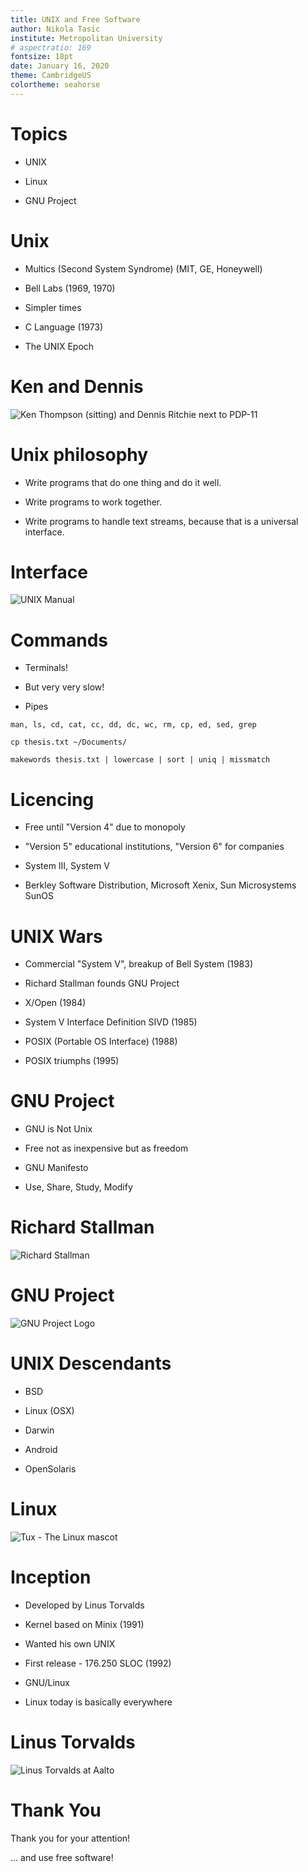 ```yaml
---
title: UNIX and Free Software
author: Nikola Tasic
institute: Metropolitan University
# aspectratio: 169
fontsize: 18pt
date: January 16, 2020
theme: CambridgeUS
colortheme: seahorse
---
```

# Topics

+ UNIX

+ Linux

+ GNU Project

# Unix

+ Multics (Second System Syndrome) (MIT, GE, Honeywell)

+ Bell Labs (1969, 1970) 

+ Simpler times

+ C Language (1973)

+ The UNIX Epoch

# Ken and Dennis

![Ken Thompson (sitting) and Dennis Ritchie next to PDP-11](img/kenanddennis.jpg)

# Unix philosophy

+ Write programs that do one thing and do it well.

+ Write programs to work together.

+ Write programs to handle text streams, because that is a universal interface.

# Interface

![UNIX Manual](img/man.png)

# Commands 

+ Terminals!

+ But very very slow!

+ Pipes

`man, ls, cd, cat, cc, dd, dc, wc, rm, cp, ed, sed, grep`

`cp thesis.txt ~/Documents/`

`makewords thesis.txt | lowercase | sort | uniq | missmatch`

# Licencing

+ Free until "Version 4" due to monopoly

+ "Version 5" educational institutions, "Version 6" for companies

+ System III, System V

+ Berkley Software Distribution, Microsoft Xenix, Sun Microsystems SunOS

# UNIX Wars

+ Commercial "System V", breakup of Bell System (1983)

+ Richard Stallman founds GNU Project 

+ X/Open (1984)

+ System V Interface Definition SIVD (1985)

+ POSIX (Portable OS Interface) (1988)

+ POSIX triumphs (1995)

# GNU Project

+ GNU is Not Unix

+ Free not as inexpensive but as freedom

+ GNU Manifesto

+ Use, Share, Study, Modify

# Richard Stallman

![Richard Stallman](img/stallman.jpg)

# GNU Project

![GNU Project Logo](img/gnu.png)


# UNIX Descendants

+ BSD

+ Linux (OSX)

+ Darwin

+ Android

+ OpenSolaris

# Linux 

![Tux - The Linux mascot](img/tux.png)


# Inception

+ Developed by Linus Torvalds

+ Kernel based on Minix (1991)

+ Wanted his own UNIX

+ First release - 176.250 SLOC (1992)

+ GNU/Linux

+ Linux today is basically everywhere

# Linus Torvalds

![Linus Torvalds at Aalto](img/linus.png)

# Thank You 

Thank you for your attention!

... and use free software!